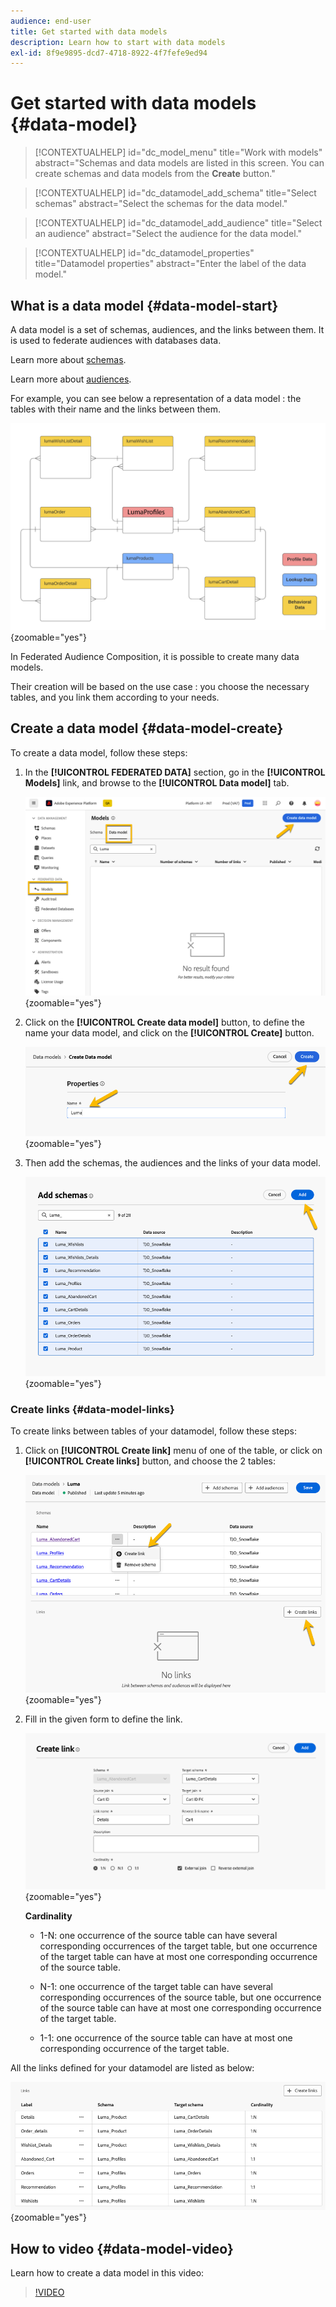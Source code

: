 ```yaml
---
audience: end-user
title: Get started with data models
description: Learn how to start with data models
exl-id: 8f9e9895-dcd7-4718-8922-4f7fefe9ed94
---
```

# Get started with data models {#data-model}

>[!CONTEXTUALHELP]
>id="dc_model_menu"
>title="Work with models"
>abstract="Schemas and data models are listed in this screen. You can create schemas and data models from the **Create** button."

>[!CONTEXTUALHELP]
>id="dc_datamodel_add_schema"
>title="Select schemas"
>abstract="Select the schemas for the data model."


>[!CONTEXTUALHELP]
>id="dc_datamodel_add_audience"
>title="Select an audience"
>abstract="Select the audience for the data model."

>[!CONTEXTUALHELP]
>id="dc_datamodel_properties"
>title="Datamodel properties"
>abstract="Enter the label of the data model."


## What is a data model {#data-model-start}

A data model is a set of schemas, audiences, and the links between them. It is used to federate audiences with databases data.

Learn more about [schemas](../customer/schemas.md#schema-start).

Learn more about [audiences](../start/audiences.md).

For example, you can see below a representation of a data model : the tables with their name and the links between them.

![](assets/datamodel.png){zoomable="yes"}

In Federated Audience Composition, it is possible to create many data models.

Their creation will be based on the use case : you choose the necessary tables, and you link them according to your needs.

## Create a data model {#data-model-create}

To create a data model, follow these steps:

1. In the **[!UICONTROL FEDERATED DATA]** section, go in the **[!UICONTROL Models]** link, and browse to the **[!UICONTROL Data model]** tab.

    ![](assets/datamodel_create.png){zoomable="yes"}

1. Click on the **[!UICONTROL Create data model]** button, to define the name your data model, and click on the **[!UICONTROL Create]** button.

    ![](assets/datamodel_name.png){zoomable="yes"}

1. Then add the schemas, the audiences and the links of your data model.

    ![](assets/datamodel_schemas.png){zoomable="yes"}

### Create links {#data-model-links}

To create links between tables of your datamodel, follow these steps: 

1. Click  on **[!UICONTROL Create link]** menu of one of the table, or click on **[!UICONTROL Create links]** button, and choose the 2 tables:

    ![](assets/datamodel_createlinks.png){zoomable="yes"}

1. Fill in the given form to define the link.

    ![](assets/datamodel_link.png){zoomable="yes"}

    **Cardinality**

     * 1-N: one occurrence of the source table can have several corresponding occurrences of the target table, but one occurrence of the target table can have at most one corresponding occurrence of the source table.

     * N-1: one occurrence of the target table can have several corresponding occurrences of the source table, but one occurrence of the source table can have at most one corresponding occurrence of the target table.
     
     * 1-1: one occurrence of the source table can have at most one corresponding occurrence of the target table.

All the links defined for your datamodel are listed as below:

![](assets/datamodel_alllinks.png){zoomable="yes"}

## How to video {#data-model-video}

Learn how to create a data model in this video:

>[!VIDEO](https://video.tv.adobe.com/v/3432020)
